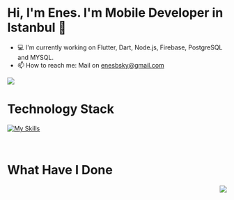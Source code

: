 # Hi, I'm Enes. I'm Mobile Developer in Istanbul 👋

- 💻  I'm currently working on Flutter, Dart, Node.js, Firebase, PostgreSQL and MYSQL.
- 📫  How to reach me: Mail on enesbsky@gmail.com

[![](https://img.shields.io/twitter/follow/enesbaskayaa?style=social)](https://www.twitter.com/enesbaskayaa)


# Technology Stack

[![My Skills](https://skillicons.dev/icons?i=flutter,dart,nodejs,firebase,postgres,mysql,selenium,npm,git,gradle,nginx,figma,postman,sqlite&perline=10)](https://skillicons.dev)

<br />

# What Have I Done
<img align='right' src="https://github-readme-stats.vercel.app/api?username=ceeEnes&count_private=true&show_icons=true&theme=cobalt">
